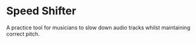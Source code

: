 # Speed Shifter

A practice tool for musicians to slow down audio tracks whilst maintaining correct pitch.